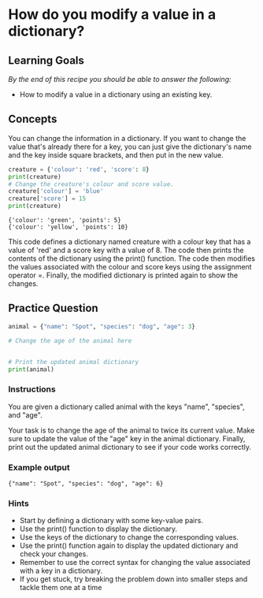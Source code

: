 # How do you modify a value in a dictionary?

## Learning Goals

*By the end of this recipe you should be able to answer the following:*

* How to modify a value in a dictionary using an existing key. 

## Concepts

You can change the information in a dictionary. If you want to change the value that's already there for a key, you can just give the dictionary's name and the key inside square brackets, and then put in the new value.

```python
creature = {'colour': 'red', 'score': 8}
print(creature)
# Change the creature's colour and score value.
creature['colour'] = 'blue'
creature['score'] = 15
print(creature)
```

```shell
{'colour': 'green', 'points': 5}
{'colour': 'yellow', 'points': 10}
```

This code defines a dictionary named creature with a colour key that has a value of 'red' and a score key with a value of 8. The code then prints the contents of the dictionary using the print() function. The code then modifies the values associated with the colour and score keys using the assignment operator =. Finally, the modified dictionary is printed again to show the changes.

## Practice Question

```python
animal = {"name": "Spot", "species": "dog", "age": 3}

# Change the age of the animal here


# Print the updated animal dictionary
print(animal)
```

### Instructions

You are given a dictionary called animal with the keys "name", "species", and "age".

Your task is to change the age of the animal to twice its current value.
Make sure to update the value of the "age" key in the animal dictionary.
Finally, print out the updated animal dictionary to see if your code works correctly.

### Example output

```shell
{"name": "Spot", "species": "dog", "age": 6}
```

### Hints

* Start by defining a dictionary with some key-value pairs.
* Use the print() function to display the dictionary.
* Use the keys of the dictionary to change the corresponding values.
* Use the print() function again to display the updated dictionary and check your changes.
* Remember to use the correct syntax for changing the value associated with a key in a dictionary.
* If you get stuck, try breaking the problem down into smaller steps and tackle them one at a time
